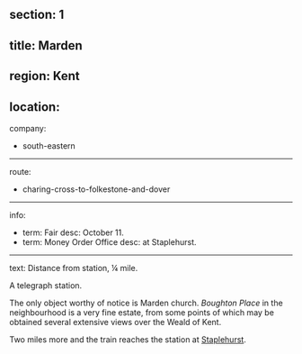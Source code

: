 section: 1
----
title: Marden
----
region: Kent
----
location: 
----
company:
- south-eastern
----
route:
- charing-cross-to-folkestone-and-dover
----
info:
- term: Fair
  desc: October 11.
- term: Money Order Office
  desc: at Staplehurst.
----
text: Distance from station, ¼ mile.

A telegraph station.

The only object worthy of notice is Marden church. *Boughton Place* in the neighbourhood is a very fine estate, from some points of which may be obtained several extensive views over the Weald of Kent.

Two miles more and the train reaches the station at [Staplehurst](/stations/staplehurst).
